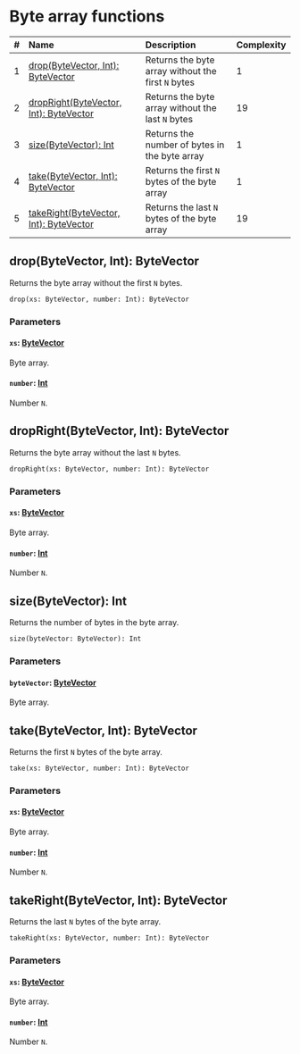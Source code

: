 # Byte array functions

|#|Name | Description | Complexity |
|:---| :--- | :--- | :--- |
|1| [drop(ByteVector, Int): ByteVector](#drop) | Returns the byte array without the first `N` bytes | 1 |
|2| [dropRight(ByteVector, Int): ByteVector](#drop-right) | Returns the byte array without the last `N` bytes | 19 |
|3| [size(ByteVector): Int](#size) | Returns the number of bytes in the byte array | 1 |
|4| [take(ByteVector, Int): ByteVector](#take) | Returns the first `N` bytes of the byte array | 1 |
|5| [takeRight(ByteVector, Int): ByteVector](#take-right) | Returns the last `N` bytes of the byte array | 19 |

## drop(ByteVector, Int): ByteVector<a id="drop"></a>

Returns the byte array without the first `N` bytes.

``` ride
drop(xs: ByteVector, number: Int): ByteVector
```

### Parameters

#### `xs`: [ByteVector](/ride/data-types/byte-vector.md)

Byte array.

#### `number`: [Int](/ride/data-types/int.md)

Number `N`.

## dropRight(ByteVector, Int): ByteVector<a id="drop-right"></a>

Returns the byte array without the last `N` bytes.

``` ride
dropRight(xs: ByteVector, number: Int): ByteVector
```

### Parameters

#### `xs`: [ByteVector](/ride/data-types/byte-vector.md)

Byte array.

#### `number`: [Int](/ride/data-types/int.md)

Number `N`.

## size(ByteVector): Int<a id="size"></a>

Returns the number of bytes in the byte array.

``` ride
size(byteVector: ByteVector): Int
```

### Parameters

#### `byteVector`: [ByteVector](/ride/data-types/byte-vector.md)

Byte array.

## take(ByteVector, Int): ByteVector<a id="take"></a>

Returns the first `N` bytes of the byte array.

``` ride
take(xs: ByteVector, number: Int): ByteVector
```

### Parameters

#### `xs`: [ByteVector](/ride/data-types/byte-vector.md)

Byte array.

#### `number`: [Int](/ride/data-types/int.md)

Number `N`.

## takeRight(ByteVector, Int): ByteVector<a id="take-right"></a>

Returns the last `N` bytes of the byte array.

``` ride
takeRight(xs: ByteVector, number: Int): ByteVector
```

### Parameters

#### `xs`: [ByteVector](/ride/data-types/byte-vector.md)

Byte array.

#### `number`: [Int](/ride/data-types/int.md)

Number `N`.
